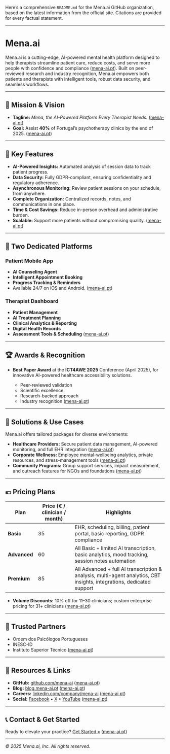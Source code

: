 Here’s a comprehensive `README.md` for the Mena.ai GitHub organization, based on the latest information from the official site. Citations are provided for every factual statement.

---

# Mena.ai

Mena.ai is a cutting-edge, AI-powered mental health platform designed to help therapists streamline patient care, reduce costs, and serve more people with confidence and compliance ([mena-ai.pt][1]). Built on peer-reviewed research and industry recognition, Mena.ai empowers both patients and therapists with intelligent tools, robust data security, and seamless workflows.

---

## 🚀 Mission & Vision

* **Tagline:** *Mena, the AI-Powered Platform Every Therapist Needs.* ([mena-ai.pt][1])
* **Goal:** Assist **40%** of Portugal’s psychotherapy clinics by the end of 2025. ([mena-ai.pt][1])

---

## 🔑 Key Features

* **AI-Powered Insights:** Automated analysis of session data to track patient progress.
* **Data Security:** Fully GDPR-compliant, ensuring confidentiality and regulatory adherence.
* **Asynchronous Monitoring:** Review patient sessions on your schedule, from anywhere.
* **Complete Organization:** Centralized records, notes, and communications in one place.
* **Time & Cost Savings:** Reduce in-person overhead and administrative burden.
* **Scalable:** Support more patients without compromising quality. ([mena-ai.pt][1])

---

## 📱 Two Dedicated Platforms

### Patient Mobile App

* **AI Counseling Agent**
* **Intelligent Appointment Booking**
* **Progress Tracking & Reminders**
* Available 24/7 on iOS and Android. ([mena-ai.pt][1])

### Therapist Dashboard

* **Patient Management**
* **AI Treatment Planning**
* **Clinical Analytics & Reporting**
* **Digital Health Records**
* **Assessment Tools & Scheduling** ([mena-ai.pt][1])

---

## 🏆 Awards & Recognition

* **Best Paper Award** at the **ICT4AWE 2025** Conference (April 2025), for innovative AI-powered healthcare accessibility solutions.

  * Peer-reviewed validation
  * Scientific excellence
  * Research-backed approach
  * Industry recognition ([mena-ai.pt][1])

---

## 💼 Solutions & Use Cases

Mena.ai offers tailored packages for diverse environments:

* **Healthcare Providers:** Secure patient data management, AI-powered monitoring, and full EHR integration ([mena-ai.pt][2])
* **Corporate Wellness:** Employee mental-wellbeing analytics, private resources, and stress-management tools ([mena-ai.pt][2])
* **Community Programs:** Group support services, impact measurement, and outreach features for NGOs and foundations ([mena-ai.pt][2])

---

## 💶 Pricing Plans

| Plan         | Price (€ / clinician / month) | Highlights                                                                                                            |
| ------------ | ----------------------------- | --------------------------------------------------------------------------------------------------------------------- |
| **Basic**    | 35                            | EHR, scheduling, billing, patient portal, basic reporting, GDPR compliance                                            |
| **Advanced** | 60                            | All Basic + limited AI transcription, basic analytics, mood tracking, session notes automation                        |
| **Premium**  | 85                            | All Advanced + full AI transcription & analysis, multi-agent analytics, CBT insights, integrations, dedicated support |

* **Volume Discounts:** 10% off for 11–30 clinicians; custom enterprise pricing for 31+ clinicians ([mena-ai.pt][1])

---

## 🤝 Trusted Partners

* Ordem dos Psicólogos Portugueses
* INESC-ID
* Instituto Superior Técnico ([mena-ai.pt][1])

---

## 🔗 Resources & Links

* **GitHub:** [github.com/mena-ai](https://github.com/mena-ai) ([mena-ai.pt][1])
* **Blog:** [blog.mena-ai.pt](https://blog.mena-ai.pt) ([mena-ai.pt][1])
* **Careers:** [linkedin.com/company/mena-ai](https://www.linkedin.com/company/mena-ai) ([mena-ai.pt][1])
* **Social:** [Facebook](https://facebook.com/menaai) • [X](https://x.com/mena_ai) • [YouTube](https://youtube.com/menaai) ([mena-ai.pt][1])

---

## 📞 Contact & Get Started

Ready to elevate your practice?
[Get Started »](https://mena-ai.pt/get-started) ([mena-ai.pt][1])

---

*© 2025 Mena.ai, Inc. All rights reserved.*

[1]: https://mena-ai.pt/ "Mena.ai – AI-Powered Mental Health Platform for Therapists"
[2]: https://mena-ai.pt/solutions?utm_source=chatgpt.com "Mena.ai - AI-Powered Mental Health Platform"
